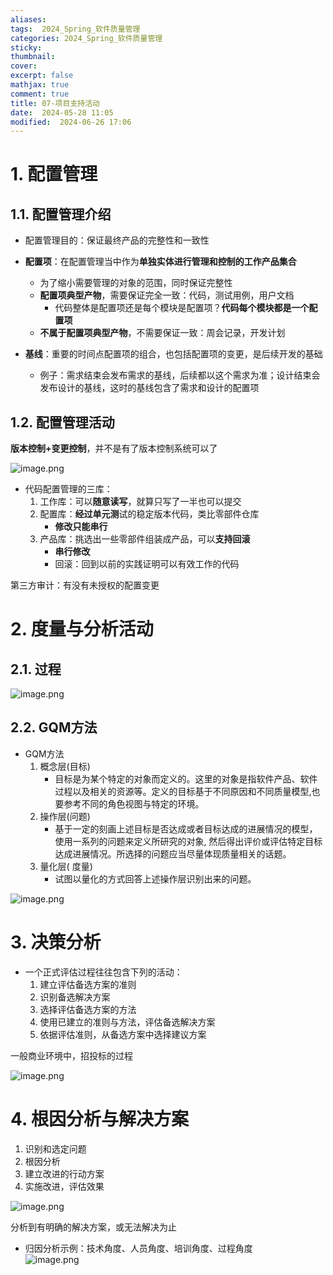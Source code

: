 ```yaml
---
aliases: 
tags:  2024_Spring_软件质量管理
categories: 2024_Spring_软件质量管理
sticky:
thumbnail:
cover: 
excerpt: false
mathjax: true
comment: true
title: 07-项目支持活动
date:  2024-05-28 11:05
modified:  2024-06-26 17:06
---
```


# 1. 配置管理

## 1.1. 配置管理介绍

- 配置管理目的：保证最终产品的完整性和一致性

- **配置项**：在配置管理当中作为**单独实体进行管理和控制的工作产品集合**
	- 为了缩小需要管理的对象的范围，同时保证完整性
	- **配置项典型产物**，需要保证完全一致：代码，测试用例，用户文档  
		- 代码整体是配置项还是每个模块是配置项？**代码每个模块都是一个配置项**
	- **不属于配置项典型产物**，不需要保证一致：周会记录，开发计划

- **基线**：重要的时间点配置项的组合，也包括配置项的变更，是后续开发的基础
	- 例子：需求结束会发布需求的基线，后续都以这个需求为准；设计结束会发布设计的基线，这时的基线包含了需求和设计的配置项

## 1.2. 配置管理活动

**版本控制+变更控制**，并不是有了版本控制系统可以了

![image.png](https://chillcharlie-img.oss-cn-hangzhou.aliyuncs.com/image%2F2024%2F06%2F11%2F10-31-35-2d40c04432e3f8cd35e43be8100ddd42-20240611103134-5e402c.png)

- 代码配置管理的三库：
	1. 工作库：可以**随意读写**，就算只写了一半也可以提交
	2. 配置库：**经过单元测**试的稳定版本代码，类比零部件仓库
		- **修改只能串行**
	3. 产品库：挑选出一些零部件组装成产品，可以**支持回滚**
		- **串行修改**
		- 回滚：回到以前的实践证明可以有效工作的代码

第三方审计：有没有未授权的配置变更

# 2. 度量与分析活动

## 2.1. 过程

![image.png](https://chillcharlie-img.oss-cn-hangzhou.aliyuncs.com/image%2F2024%2F06%2F11%2F10-31-44-d4581a20f6fbbc38485a604a8191a30c-20240611103143-22d2a8.png)

## 2.2. GQM方法

- GQM方法
	1. 概念层(目标)
		- 目标是为某个特定的对象而定义的。这里的对象是指软件产品、软件过程以及相关的资源等。定义的目标基于不同原因和不同质量模型,也要参考不同的角色视图与特定的环境。
	2. 操作层(问题)
		- 基于一定的刻画上述目标是否达成或者目标达成的进展情况的模型，使用一系列的问题来定义所研究的对象, 然后得出评价或评估特定目标达成进展情况。所选择的问题应当尽量体现质量相关的话题。
	3. 量化层( 度量)
		- 试图以量化的方式回答上述操作层识别出来的问题。  

![image.png](https://chillcharlie-img.oss-cn-hangzhou.aliyuncs.com/image%2F2024%2F06%2F11%2F10-39-06-b84e36ce7bdff64e4c091fcd071d8aba-20240611103905-d43152.png)

# 3. 决策分析

- 一个正式评估过程往往包含下列的活动：
	1. 建立评估备选方案的准则
	2. 识别备选解决方案
	3. 选择评估备选方案的方法
	4. 使用已建立的准则与方法，评估备选解决方案
	5. 依据评估准则，从备选方案中选择建议方案

一般商业环境中，招投标的过程

![image.png](https://chillcharlie-img.oss-cn-hangzhou.aliyuncs.com/image%2F2024%2F06%2F11%2F10-40-10-d12d50dc539b3b37fa87d18ff690f3c7-20240611104009-66c2a4.png)

# 4. 根因分析与解决方案

1. 识别和选定问题
2. 根因分析
3. 建立改进的行动方案
4. 实施改进，评估效果

![image.png](https://chillcharlie-img.oss-cn-hangzhou.aliyuncs.com/image%2F2024%2F06%2F11%2F10-47-18-5683e2ccdeb28e9f446d2b0199daa6fd-20240611104718-e2b7e8.png)

分析到有明确的解决方案，或无法解决为止

- 归因分析示例：技术角度、人员角度、培训角度、过程角度  
![image.png](https://chillcharlie-img.oss-cn-hangzhou.aliyuncs.com/image%2F2024%2F06%2F11%2F10-52-29-8b5b41af11064b39a75a8a1a4ea94877-20240611105228-eac953.png)
